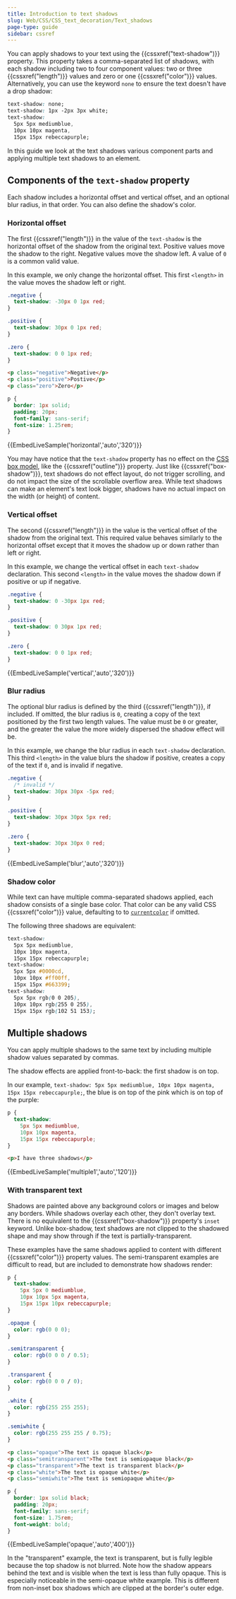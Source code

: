 ```yaml
---
title: Introduction to text shadows
slug: Web/CSS/CSS_text_decoration/Text_shadows
page-type: guide
sidebar: cssref
---
```


You can apply shadows to your text using the {{cssxref("text-shadow")}} property. This property takes a comma-separated list of shadows, with each shadow including two to four component values: two or three {{cssxref("length")}} values and zero or one {{cssxref("color")}} values. Alternatively, you can use the keyword `none` to ensure the text doesn't have a drop shadow:

```css
text-shadow: none;
text-shadow: 1px -2px 3px white;
text-shadow:
  5px 5px mediumblue,
  10px 10px magenta,
  15px 15px rebeccapurple;
```

In this guide we look at the text shadows various component parts and applying multiple text shadows to an element.

## Components of the `text-shadow` property

Each shadow includes a horizontal offset and vertical offset, and an optional blur radius, in that order. You can also define the shadow's color.

### Horizontal offset

The first {{cssxref("length")}} in the value of the `text-shadow` is the horizontal offset of the shadow from the original text. Positive values move the shadow to the right. Negative values move the shadow left. A value of `0` is a common valid value.

In this example, we only change the horizontal offset. This first `<length>` in the value moves the shadow left or right.

```css live-sample___horizontal
.negative {
  text-shadow: -30px 0 1px red;
}

.positive {
  text-shadow: 30px 0 1px red;
}

.zero {
  text-shadow: 0 0 1px red;
}
```

```html hidden live-sample___horizontal live-sample___vertical live-sample___blur
<p class="negative">Negative</p>
<p class="positive">Postive</p>
<p class="zero">Zero</p>
```

```css hidden live-sample___horizontal live-sample___vertical live-sample___blur live-sample___multiple1
p {
  border: 1px solid;
  padding: 20px;
  font-family: sans-serif;
  font-size: 1.25rem;
}
```

{{EmbedLiveSample('horizontal','auto','320')}}

You may have notice that the `text-shadow` property has no effect on the [CSS box model](/en-US/docs/Web/CSS/CSS_box_model/Introduction_to_the_CSS_box_model), like the {{cssxref("outline")}} property. Just like {{cssxref("box-shadow")}}, text shadows do not effect layout, do not trigger scrolling, and do not impact the size of the scrollable overflow area. While text shadows can make an element's text look bigger, shadows have no actual impact on the width (or height) of content.

### Vertical offset

The second {{cssxref("length")}} in the value is the vertical offset of the shadow from the original text. This required value behaves similarly to the horizontal offset except that it moves the shadow up or down rather than left or right.

In this example, we change the vertical offset in each `text-shadow` declaration. This second `<length>` in the value moves the shadow down if positive or up if negative.

```css live-sample___vertical
.negative {
  text-shadow: 0 -30px 1px red;
}

.positive {
  text-shadow: 0 30px 1px red;
}

.zero {
  text-shadow: 0 0 1px red;
}
```

{{EmbedLiveSample('vertical','auto','320')}}

### Blur radius

The optional blur radius is defined by the third {{cssxref("length")}}, if included. If omitted, the blur radius is `0`, creating a copy of the text positioned by the first two length values. The value must be `0` or greater, and the greater the value the more widely dispersed the shadow effect will be.

In this example, we change the blur radius in each `text-shadow` declaration. This third `<length>` in the value blurs the shadow if positive, creates a copy of the text if `0`, and is invalid if negative.

```css live-sample___blur
.negative {
  /* invalid */
  text-shadow: 30px 30px -5px red;
}

.positive {
  text-shadow: 30px 30px 5px red;
}

.zero {
  text-shadow: 30px 30px 0 red;
}
```

{{EmbedLiveSample('blur','auto','320')}}

### Shadow color

While text can have multiple comma-separated shadows applied, each shadow consists of a single base color. That color can be any valid CSS {{cssxref("color")}} value, defaulting to to [`currentcolor`](/en-US/docs/Web/CSS/color_value#currentcolor_keyword) if omitted.

The following three shadows are equivalent:

```css
text-shadow:
  5px 5px mediumblue,
  10px 10px magenta,
  15px 15px rebeccapurple;
text-shadow:
  5px 5px #0000cd,
  10px 10px #ff00ff,
  15px 15px #663399;
text-shadow:
  5px 5px rgb(0 0 205),
  10px 10px rgb(255 0 255),
  15px 15px rgb(102 51 153);
```

## Multiple shadows

You can apply multiple shadows to the same text by including multiple shadow values separated by commas.

The shadow effects are applied front-to-back: the first shadow is on top.

In our example, `text-shadow: 5px 5px mediumblue, 10px 10px magenta, 15px 15px rebeccapurple;`, the blue is on top of the pink which is on top of the purple:

```css hidden live-sample___multiple1
p {
  text-shadow:
    5px 5px mediumblue,
    10px 10px magenta,
    15px 15px rebeccapurple;
}
```

```html hidden live-sample___multiple1
<p>I have three shadows</p>
```

{{EmbedLiveSample('multiple1','auto','120')}}

### With transparent text

Shadows are painted above any background colors or images and below any borders. While shadows overlay each other, they don't overlay text. There is no equivalent to the {{cssxref("box-shadow")}} property's `inset` keyword. Unlike box-shadow, text shadows are not clipped to the shadowed shape and may show through if the text is partially-transparent.

These examples have the same shadows applied to content with different {{cssxref("color")}} property values. The semi-transparent examples are difficult to read, but are included to demonstrate how shadows render:

```css live-sample___opaque
p {
  text-shadow:
    5px 5px 0 mediumblue,
    10px 10px 5px magenta,
    15px 15px 10px rebeccapurple;
}

.opaque {
  color: rgb(0 0 0);
}

.semitransparent {
  color: rgb(0 0 0 / 0.5);
}

.transparent {
  color: rgb(0 0 0 / 0);
}

.white {
  color: rgb(255 255 255);
}

.semiwhite {
  color: rgb(255 255 255 / 0.75);
}
```

```html hidden live-sample___opaque
<p class="opaque">The text is opaque black</p>
<p class="semitransparent">The text is semiopaque black</p>
<p class="transparent">The text is transparent black</p>
<p class="white">The text is opaque white</p>
<p class="semiwhite">The text is semiopaque white</p>
```

```css hidden live-sample___opaque
p {
  border: 1px solid black;
  padding: 20px;
  font-family: sans-serif;
  font-size: 1.75rem;
  font-weight: bold;
}
```

{{EmbedLiveSample('opaque','auto','400')}}

In the "transparent" example, the text is transparent, but is fully legible because the top shadow is not blurred. Note how the shadow appears behind the text and is visible when the text is less than fully opaque. This is especially noticeable in the semi-opaque white example. This is different from non-inset box shadows which are clipped at the border's outer edge.
